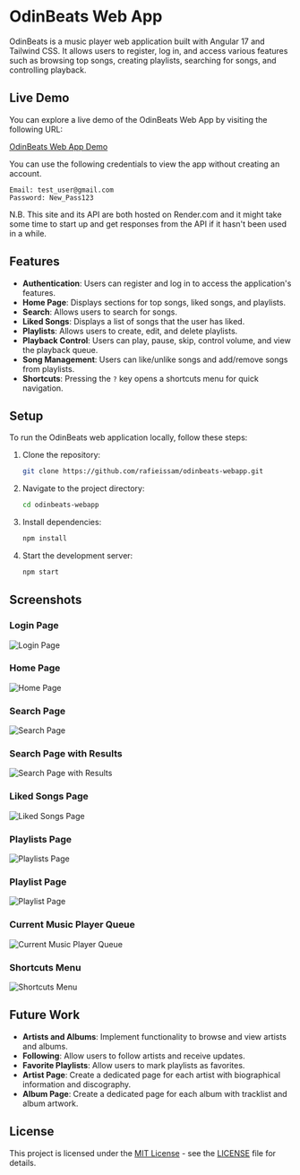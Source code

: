 # OdinBeats Web App

OdinBeats is a music player web application built with Angular 17 and Tailwind CSS. It allows users to register, log in, and access various features such as browsing top songs, creating playlists, searching for songs, and controlling playback.

## Live Demo

You can explore a live demo of the OdinBeats Web App by visiting the following URL:

[OdinBeats Web App Demo](https://odinbeats-webapp.onrender.com)

You can use the following credentials to view the app without creating an account.
```
Email: test_user@gmail.com
Password: New_Pass123
```

N.B. This site and its API are both hosted on Render.com and it might take some time to start up and get responses from the API if it hasn't been used in a while.

## Features

- **Authentication**: Users can register and log in to access the application's features.
- **Home Page**: Displays sections for top songs, liked songs, and playlists.
- **Search**: Allows users to search for songs.
- **Liked Songs**: Displays a list of songs that the user has liked.
- **Playlists**: Allows users to create, edit, and delete playlists.
- **Playback Control**: Users can play, pause, skip, control volume, and view the playback queue.
- **Song Management**: Users can like/unlike songs and add/remove songs from playlists.
- **Shortcuts**: Pressing the `?` key opens a shortcuts menu for quick navigation.

## Setup

To run the OdinBeats web application locally, follow these steps:

1. Clone the repository:

   ```bash
   git clone https://github.com/rafieissam/odinbeats-webapp.git
   ```

2. Navigate to the project directory:

   ```bash
   cd odinbeats-webapp
   ```

3. Install dependencies:

   ```bash
   npm install
   ```

4. Start the development server:

   ```bash
   npm start
   ```

## Screenshots

### Login Page
![Login Page](screenshots/login-page.png)

### Home Page
![Home Page](screenshots/home-page.png)

### Search Page
![Search Page](screenshots/search-page.png)

### Search Page with Results
![Search Page with Results](screenshots/search-results.png)

### Liked Songs Page
![Liked Songs Page](screenshots/liked-songs-page.png)

### Playlists Page
![Playlists Page](screenshots/playlists-page.png)

### Playlist Page
![Playlist Page](screenshots/playlist-page.png)

### Current Music Player Queue
![Current Music Player Queue](screenshots/queue.png)

### Shortcuts Menu
![Shortcuts Menu](screenshots/shortcuts-menu.png)

## Future Work

- **Artists and Albums**: Implement functionality to browse and view artists and albums.
- **Following**: Allow users to follow artists and receive updates.
- **Favorite Playlists**: Allow users to mark playlists as favorites.
- **Artist Page**: Create a dedicated page for each artist with biographical information and discography.
- **Album Page**: Create a dedicated page for each album with tracklist and album artwork.

## License

This project is licensed under the [MIT License](https://opensource.org/licenses/MIT) - see the [LICENSE](LICENSE) file for details.
